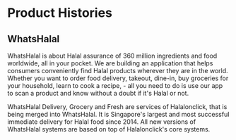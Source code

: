 # Product Histories

## WhatsHalal

WhatsHalal is about Halal assurance of 360 million ingredients and food worldwide, all in your pocket. We are building an application that helps consumers conveniently find Halal products wherever they are in the world. Whether you want to order food delivery, takeout, dine-in, buy groceries for your household, learn to cook a recipe, - all you need to do is use our app to scan a product and know without a doubt if it's Halal or not.

WhatsHalal Delivery, Grocery and Fresh are services of Halalonclick, that is being merged into WhatsHalal. It is Singapore's largest and most successful immediate delivery for Halal food since 2014. All new versions of WhatsHalal systems are based on top of Halalonclick's core systems.
